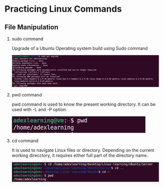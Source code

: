 # Practicing Linux Commands

## **File Manipulation**

1. sudo command

    Upgrade of a Ubuntu Operating system build using Sudo command

    ![Alt text](images/upgrade.PNG)

2. pwd command

    pwd command is used to know the present working directory. It can be used with -L and -P option.

    ![Alt text](images/pwd.PNG)

3. cd command

    It is used to navigate Linux files or directory. Depending on the current working direcctory, it requires either full part of the directory name.

    ![Alt text](images/cd.PNG)